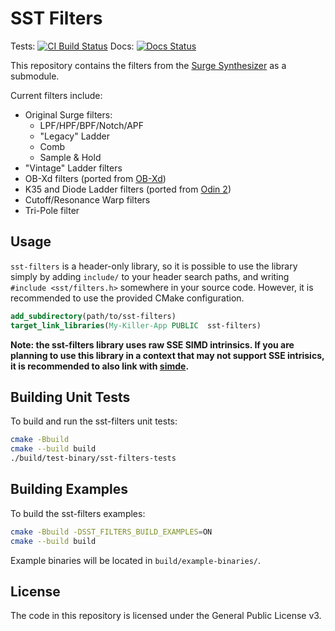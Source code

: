 # SST Filters

Tests: [![CI Build Status](https://dev.azure.com/surge-synthesizer/surge/_apis/build/status/surge-synthesizer.sst-filters?branchName=main)](https://dev.azure.com/surge-synthesizer/surge/_apis/build/status/surge-synthesizer.sst-filters?branchName=main)
Docs: [![Docs Status](https://codedocs.xyz/surge-synthesizer/sst-filters.svg)](https://codedocs.xyz/surge-synthesizer/sst-filters/index.html)

This repository contains the filters from the
[Surge Synthesizer](https://github.com/surge-synthesizer/surge)
as a submodule.

Current filters include:
- Original Surge filters:
  - LPF/HPF/BPF/Notch/APF
  - "Legacy" Ladder
  - Comb
  - Sample & Hold
- "Vintage" Ladder filters
- OB-Xd filters (ported from [OB-Xd](https://github.com/reales/OB-Xd))
- K35 and Diode Ladder filters (ported from [Odin 2](https://github.com/TheWaveWarden/odin2))
- Cutoff/Resonance Warp filters
- Tri-Pole filter

## Usage

`sst-filters` is a header-only library, so it is possible to use the library
simply by adding `include/` to your header search paths, and writing
`#include <sst/filters.h>` somewhere in your source code. However, it is
recommended to use the provided CMake configuration.

```cmake
add_subdirectory(path/to/sst-filters)
target_link_libraries(My-Killer-App PUBLIC  sst-filters)
```

**Note: the sst-filters library uses raw SSE SIMD intrinsics. If you
are planning to use this library in a context that may not support SSE
intrisics, it is recommended to also link with
[simde](https://github.com/simd-everywhere/simde).**

## Building Unit Tests

To build and run the sst-filters unit tests:
```bash
cmake -Bbuild
cmake --build build
./build/test-binary/sst-filters-tests
```

## Building Examples

To build the sst-filters examples:
```bash
cmake -Bbuild -DSST_FILTERS_BUILD_EXAMPLES=ON
cmake --build build
```

Example binaries will be located in `build/example-binaries/`.

## License
The code in this repository is licensed under the General Public License v3.
